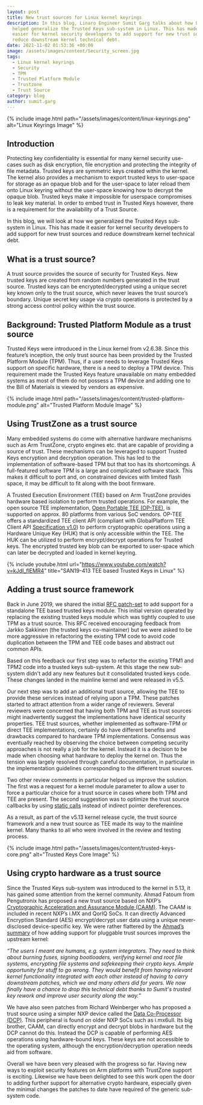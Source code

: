 ```yaml
---
layout: post
title: New trust sources for Linux kernel keyrings
description: In this blog, Linaro Engineer Sumit Garg talks about how Linaro
  helped generalize the Trusted Keys sub-system in Linux. This has made it
  easier for kernel security developers to add support for new trust sources and
  reduce downstream kernel technical debt.
date: 2021-11-02 01:53:36 +00:00
image: /assets/images/content/Security_screen.jpg
tags:
  - Linux kernel keyrings
  - Security
  - TPM
  - Trusted Platform Module
  - Trustzone
  - Trust Source
category: blog
author: sumit.garg
---
```

{% include image.html path="/assets/images/content/linux-keyrings.png" alt="Linux Keyrings Image" %}

## Introduction

Protecting key confidentiality is essential for many kernel security use-cases such as disk encryption, file encryption and protecting the integrity of file metadata. Trusted keys are symmetric keys created within the kernel. The kernel also provides a mechanism to export trusted keys to user-space for storage as an opaque blob and for the user-space to later reload them onto Linux keyring without the user-space knowing how to decrypt the opaque blob. Trusted keys make it impossible for userspace compromises to leak key material. In order to embed trust in Trusted Keys however, there is a requirement for the availability of a Trust Source. 

In this blog, we will look at how we generalized the Trusted Keys sub-system in Linux. This has made it easier for kernel security developers to add support for new trust sources and reduce downstream kernel technical debt.

## What is a trust source?

A trust source provides the source of security for Trusted Keys. New trusted keys are created from random numbers generated in the trust source. Trusted keys can be encrypted/decrypted using a unique secret key known only to the trust source, which never leaves the trust source’s boundary. Unique secret key usage via crypto operations is protected by a strong access control policy within the trust source.

## Background: Trusted Platform Module as a trust source

Trusted Keys were introduced in the Linux kernel from v2.6.38. Since this feature’s inception, the only trust source has been provided by the Trusted Platform Module (TPM). Thus, if a user needs to leverage Trusted Keys support on specific hardware, there is a need to deploy a TPM device. This requirement made the Trusted Keys feature unavailable on many embedded systems as most of them do not possess a TPM device and adding one to the Bill of Materials is viewed by vendors as expensive.

{% include image.html path="/assets/images/content/trusted-platform-module.png" alt="Trusted Platform Module Image" %}

## Using TrustZone as a trust source

Many embedded systems do come with alternative hardware mechanisms such as Arm TrustZone, crypto engines etc. that are capable of  providing a source of trust. These mechanisms can be leveraged to support Trusted Keys encryption and decryption operation. This has led to the implementation of software-based TPM but that too has its shortcomings. A full-featured software TPM is a large and complicated software stack. This makes it difficult to port and, on constrained devices with limited flash space, it may be difficult to fit along with the boot firmware.

A Trusted Execution Environment (TEE) based on Arm TrustZone provides hardware based isolation to perform trusted operations. For example, the open source TEE implementation, [Open Portable TEE (OP-TEE)](https://optee.readthedocs.io/en/latest/), is supported on approx. 80 platforms from various SoC vendors. OP-TEE offers a standardized TEE client API (compliant with GlobalPlatform TEE Client API [Specification v1.0](https://globalplatform.org/specs-library/tee-client-api-specification/)) to perform cryptographic operations using a Hardware Unique Key (HUK) that is only accessible within the TEE. The HUK can be utilized to perform encrypt/decrypt operations for Trusted keys. The encrypted trusted key blob can be exported to user-space which can later be decrypted and loaded in kernel keyring.

{% include youtube.html url="https://www.youtube.com/watch?v=kJdI_flEMR4" title="SAN19-413 TEE based Trusted Keys in Linux" %}

## Adding a trust source framework

Back in June 2019, we shared the initial [RFC patch-set](https://lore.kernel.org/lkml/1560421833-27414-1-git-send-email-sumit.garg@linaro.org/) to add support for a standalone TEE based trusted keys module. This initial version operated by replacing the existing trusted keys module which was tightly coupled to use TPM as a trust source. This RFC received encouraging feedback from Jarkko Sakkinen (the trusted keys co-maintainer) but we were asked to be more aggressive in refactoring the existing TPM code to avoid code duplication between the TPM and TEE code bases and abstract out common APIs.

Based on this feedback our first step was to refactor the existing TPM1 and TPM2 code into a trusted keys sub-system. At this stage the new sub-system didn't add any new features but it consolidated trusted keys code. These changes landed in the mainline kernel and were released in v5.5.

Our next step was to add an additional trust source, allowing the TEE to provide these services instead of relying upon a TPM. These patches started to attract attention from a wider range of reviewers. Several reviewers were concerned that having both TPM and TEE as trust sources might inadvertently suggest the implementations have identical security properties. TEE trust sources, whether implemented as software-TPM or direct TEE implementations, certainly do have different benefits and drawbacks compared to hardware TPM implementations. Consensus was eventually reached by observing the choice between competing security approaches is not really a job for the kernel. Instead it is a decision to be made when choosing what hardware to deploy the kernel on. Thus the tension was largely resolved through careful documentation, in particular in the implementation guidelines corresponding to the different trust sources.

Two other review comments in particular helped us improve the solution. The first was a request for a kernel module parameter to allow a user to force a particular choice for a trust source in cases where both TPM and TEE are present. The second suggestion was to optimize the trust source callbacks by using [static calls](https://lwn.net/Articles/815908/) instead of indirect pointer dereferences.

As a result, as part of the v5.13 kernel release cycle, the trust source framework and a new trust source as TEE made its way to the mainline kernel. Many thanks to all who were involved in the review and testing process.

{% include image.html path="/assets/images/content/trusted-keys-core.png" alt="Trusted Keys Core Image" %}

## Using crypto hardware as a trust source

Since the Trusted Keys sub-system was introduced to the kernel in 5.13, it has gained some attention from the kernel community. Ahmad Fatoum from Pengutronix has proposed a new trust source based on NXP’s [Cryptographic Acceleration and Assurance Module (CAAM)](https://lore.kernel.org/linux-integrity/cover.9fc9298fd9d63553491871d043a18affc2dbc8a8.1626885907.git-series.a.fatoum@pengutronix.de/). The CAAM is included in recent NXP’s i.MX and QorIQ SoCs. It can directly Advanced Encryption Standard (AES) encrypt/decrypt user data using a unique never-disclosed device-specific key. We were rather flattered by the [Ahmad’s summary](https://lore.kernel.org/linux-integrity/1530428a-ad2c-a169-86a7-24bfafb9b9bd@pengutronix.de/) of how adding support for pluggable trust sources improves the upstream kernel:

*“The users I meant are humans, e.g. system integrators. They need to think about
burning fuses, signing bootloaders, verifying kernel and root file systems, encrypting file systems and safekeeping their crypto keys. Ample opportunity for stuff to go wrong. They would benefit from having relevant kernel functionality integrated with each other instead of having to carry downstream patches, which we and many others did for years. We now finally have a chance to drop this technical debt thanks to Sumit's trusted key rework and improve user security along the way.”*

We have also seen patches from Richard Weinberger who has proposed a trust source using a simpler NXP device called the [Data Co-Processor (DCP)](https://lore.kernel.org/linux-integrity/20210614201620.30451-1-richard@nod.at/). This peripheral is found on older NXP SoCs such as i.mx6ull. Its big brother, CAAM, can directly encrypt and decrypt blobs in hardware but the DCP cannot do this. Instead the DCP is capable of performing AES operations using hardware-bound keys. These keys are not accessible to the operating system, although the encryption/decryption operation needs aid from software.

Overall we have been very pleased with the progress so far. Having new ways to exploit security features on Arm platforms with TrustZone support is exciting. Likewise we have been delighted to see this work open the door to adding further support for alternative crypto hardware, especially given the minimal changes the patches to date have required of the generic sub-system code.